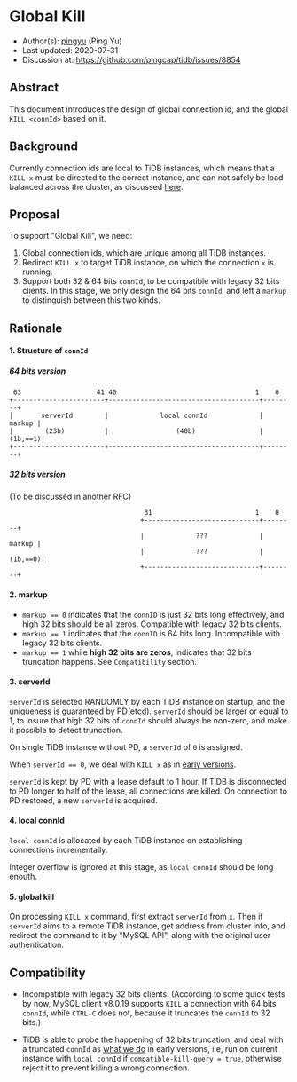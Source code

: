 # Global Kill

- Author(s):     [pingyu](https://github.com/pingyu) (Ping Yu)
- Last updated:  2020-07-31
- Discussion at: https://github.com/pingcap/tidb/issues/8854

## Abstract

This document introduces the design of global connection id, and the global `KILL <connId>` based on it.

## Background

Currently connection ids are local to TiDB instances, which means that a `KILL x` must be directed to the correct instance, and can not safely be load balanced across the cluster, as discussed [here](https://github.com/pingcap/tidb/issues/8854).

## Proposal

To support "Global Kill", we need:
1. Global connection ids, which are unique among all TiDB instances.
2. Redirect `KILL x` to target TiDB instance, on which the connection `x` is running.
3. Support both 32 & 64 bits `connId`, to be compatible with legacy 32 bits clients. In this stage, we only design the 64 bits `connId`, and left a `markup` to distinguish between this two kinds.

## Rationale

#### 1. Structure of `connId`
##### 64 bits version
```
 63                   41 40                                   1    0    
+-----------------------+--------------------------------------+--------+
|       serverId        |             local connId             | markup |
|        (23b)          |                 (40b)                |(1b,==1)|
+-----------------------+--------------------------------------+--------+
```
##### 32 bits version
(To be discussed in another RFC)
```
                                  31                          1    0
                                 +-----------------------------+--------+
                                 |             ???             | markup |
                                 |             ???             |(1b,==0)|
                                 +-----------------------------+--------+
```

#### 2. markup
-  `markup == 0` indicates that the `connID` is just 32 bits long effectively, and high 32 bits should be all zeros. Compatible with legacy 32 bits clients.
-  `markup == 1` indicates that the `connID` is 64 bits long. Incompatible with legacy 32 bits clients.
-  `markup == 1` while __high 32 bits are zeros__, indicates that 32 bits truncation happens. See `Compatibility` section.


#### 3. serverId
`serverId` is selected RANDOMLY by each TiDB instance on startup, and the uniqueness is guaranteed by PD(etcd). `serverId` should be larger or equal to 1, to insure that high 32 bits of `connId` should always be non-zero, and make it possible to detect truncation.

On single TiDB instance without PD, a `serverId` of `0` is assigned.

When `serverId == 0`, we deal with `KILL x` as in [early versions](https://pingcap.com/docs/stable/sql-statements/sql-statement-kill/).

`serverId` is kept by PD with a lease default to 1 hour. If TiDB is disconnected to PD longer to half of the lease, all connections are killed. On connection to PD restored, a new `serverId` is acquired.

#### 4. local connId
`local connId` is allocated by each TiDB instance on establishing connections incrementally.

Integer overflow is ignored at this stage, as `local connId` should be long enouth.

#### 5. global kill
On processing `KILL x` command, first extract `serverId` from `x`. Then if `serverId` aims to a remote TiDB instance, get address from cluster info, and redirect the command to it by "MySQL API", along with the original user authentication.

## Compatibility

- Incompatible with legacy 32 bits clients. (According to some quick tests by now, MySQL client v8.0.19 supports `KILL` a connection with 64 bits `connId`, while `CTRL-C` does not, because it truncates the `connId` to 32 bits.)

- TiDB is able to probe the happening of 32 bits truncation, and deal with a truncated `connId` as [what we do](https://pingcap.com/docs/stable/sql-statements/sql-statement-kill/) in early versions, i.e, run on current instance with `local connId` if `compatible-kill-query = true`, otherwise reject it to prevent killing a wrong connection.

